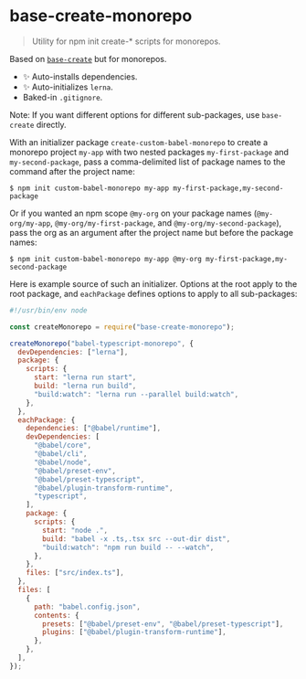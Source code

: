 # base-create-monorepo

> Utility for npm init create-\* scripts for monorepos.

Based on [`base-create`](https://npm.im/base-create) but for monorepos.

- :sparkles: Auto-installs dependencies.
- :sparkles: Auto-initializes `lerna`.
- Baked-in `.gitignore`.

Note: If you want different options for different sub-packages, use `base-create` directly.

With an initializer package `create-custom-babel-monorepo` to create a monorepo project `my-app` with two nested packages `my-first-package` and `my-second-package`,
pass a comma-delimited list of package names to the command after the project name:

```
$ npm init custom-babel-monorepo my-app my-first-package,my-second-package
```

Or if you wanted an npm scope `@my-org` on your package names (`@my-org/my-app`, `@my-org/my-first-package`, and `@my-org/my-second-package`),
pass the org as an argument after the project name but before the package names:

```
$ npm init custom-babel-monorepo my-app @my-org my-first-package,my-second-package
```

Here is example source of such an initializer.
Options at the root apply to the root package,
and `eachPackage` defines options to apply to all sub-packages:

```js
#!/usr/bin/env node

const createMonorepo = require("base-create-monorepo");

createMonorepo("babel-typescript-monorepo", {
  devDependencies: ["lerna"],
  package: {
    scripts: {
      start: "lerna run start",
      build: "lerna run build",
      "build:watch": "lerna run --parallel build:watch",
    },
  },
  eachPackage: {
    dependencies: ["@babel/runtime"],
    devDependencies: [
      "@babel/core",
      "@babel/cli",
      "@babel/node",
      "@babel/preset-env",
      "@babel/preset-typescript",
      "@babel/plugin-transform-runtime",
      "typescript",
    ],
    package: {
      scripts: {
        start: "node .",
        build: "babel -x .ts,.tsx src --out-dir dist",
        "build:watch": "npm run build -- --watch",
      },
    },
    files: ["src/index.ts"],
  },
  files: [
    {
      path: "babel.config.json",
      contents: {
        presets: ["@babel/preset-env", "@babel/preset-typescript"],
        plugins: ["@babel/plugin-transform-runtime"],
      },
    },
  ],
});
```

